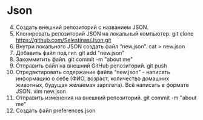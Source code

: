 # Json
 4. Создать внешний репозиторий c названием JSON.
 5. Клонировать репозиторий JSON на локальный компьютер.        git clone https://github.com/Selestinas/Json.git 
 6. Внутри локального JSON создать файл “new.json”.             cat > new.json
 8. Добавить файл под гит.                                      git add "new.json"
 9. Закоммитить файл.                                           git commit -m "about me"
 10. Отправить файл на внешний GitHub репозиторий.              git push
 11. Отредактировать содержание файла “new.json” - написать информацию о себе (ФИО, возраст, количество домашних животных, будущая желаемая зарплата). Всё написать в формате JSON.                                                   vim new.json   
 12. Отправить изменения на внешний репозиторий.                git commit -m "about me"
 13. Создать файл preferences.json
